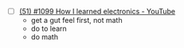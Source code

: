 - [ ] [(51) #1099 How I learned electronics - YouTube](https://www.youtube.com/watch?v=Bgrubw6B_us)
	- get a gut feel first, not math
	- do to learn
	- do math

